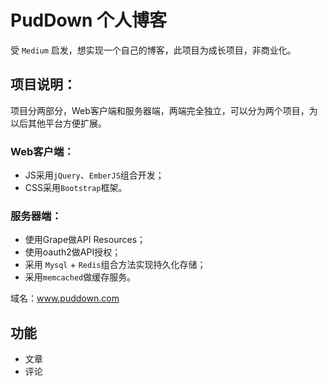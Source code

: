 # PudDown 个人博客

受 `Medium` 启发，想实现一个自己的博客，此项目为成长项目，非商业化。

## 项目说明：
项目分两部分，Web客户端和服务器端，两端完全独立，可以分为两个项目，为以后其他平台方便扩展。

### Web客户端：
* JS采用`jQuery`、`EmberJS`组合开发；
* CSS采用`Bootstrap`框架。

### 服务器端：
* 使用Grape做API Resources；
* 使用oauth2做API授权；
* 采用 `Mysql` + `Redis`组合方法实现持久化存储；
* 采用`memcached`做缓存服务。

域名：www.puddown.com

## 功能
* 文章
* 评论